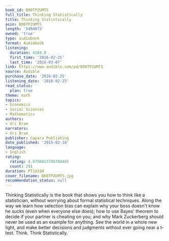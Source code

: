 ```yaml
---
book_id: B00TP2UMTS
full_title: Thinking Statistically
title: Thinking Statistically
asin: B00TP2UMTS
length: '5494073'
owned: 'true'
type: audiobook
format: Audiobook
listening:
  duration: 4104.0
  first_time: '2016-02-25'
  last_time: '2016-03-07'
link: https://www.audible.com/pd/B00TP2UMTS
source: Audible
purchase_date: '2016-02-25'
listening_date: '2016-02-25'
read_status:
  plan: true
theme: math
topics:
- Economics
- Social Sciences
- Mathematics
authors:
- Uri Bram
narrators:
- Uri Bram
publisher: Capara Publishing
date_published: '2015-02-18'
language:
- English
rating:
  rating: 4.0756013745704465
  count: 291
duration: PT1H31M
cover_filename: B00TP2UMTS.jpg
recommendation_status: null
---
```

Thinking Statistically is the book that shows you how to think like a statistician, without worrying about formal statistical techniques. Along the way we learn how selection bias can explain why your boss doesn't know he sucks (even when everyone else does); how to use Bayes' theorem to decide if your partner is cheating on you; and why Mark Zuckerberg should never be used as an example for anything. See the world in a whole new light, and make better decisions and judgments without ever going near a t-test.
Think. Think Statistically.

